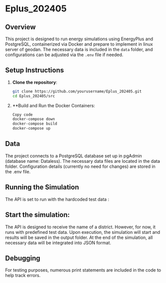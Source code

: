 # Eplus_202405

## Overview

This project is designed to run energy simulations using EnergyPlus and PostgreSQL,  containerized via Docker and prepare to implement in linux server of geodan. The necessary data is included in the `data` folder, and configurations can be adjusted via the `.env` file if needed.

## Setup Instructions

1. **Clone the repository**:
   ```sh
   git clone https://github.com/yourusername/Eplus_202405.git
   cd Eplus_202405/src

1. **Build and Run the Docker Containers:
   ```sh
   Copy code
   docker-compose down
   docker-compose build
   docker-compose up

## Data
The project connects to a PostgreSQL database set up in pgAdmin (database name: Dataless).
The necessary data files are located in the data folder.
Configuration details (currently no need for changes) are stored in the .env file.

## Running the Simulation
The API is set to run with the hardcoded test data :


## Start the simulation:
The API is designed to receive the name of a district. However, for now, it runs with predefined test data.
Upon execution, the simulation will start and results will be saved in the output folder.
At the end of the simulation, all necessary data will be integrated into JSON format.


## Debugging
For testing purposes, numerous print statements are included in the code to help track errors.
